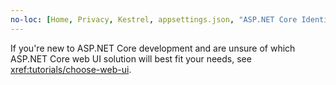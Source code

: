 ```yaml
---
no-loc: [Home, Privacy, Kestrel, appsettings.json, "ASP.NET Core Identity", cookie, Cookie, Blazor, "Blazor Server", "Blazor WebAssembly", "Identity", "Let's Encrypt", Razor, SignalR]
---
```

If you're new to ASP.NET Core development and are unsure of which ASP.NET Core web UI solution will best fit your needs, see <xref:tutorials/choose-web-ui>.
